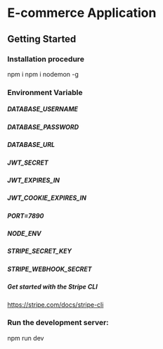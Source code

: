 # E-commerce Application

## Getting Started

### Installation procedure

npm i
npm i nodemon -g

### Environment Variable

##### DATABASE_USERNAME

##### DATABASE_PASSWORD

##### DATABASE_URL

##### JWT_SECRET

##### JWT_EXPIRES_IN

##### JWT_COOKIE_EXPIRES_IN

##### PORT=7890

##### NODE_ENV

##### STRIPE_SECRET_KEY

##### STRIPE_WEBHOOK_SECRET

##### Get started with the Stripe CLI

https://stripe.com/docs/stripe-cli

### Run the development server:

npm run dev

